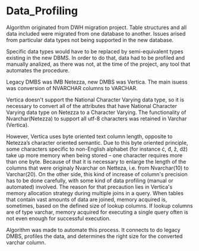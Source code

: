 # Data_Profiling

Algorithm originated from DWH migration project. 
Table structures and all data included were migrated from one database to another. 
Issues arised from particular data types not being supported in the new database. 

Specific data types would have to be replaced by semi-equivalent types existing in the new DBMS. 
In order to do that, data had to be profiled and manually analized, as there was not, at the time of the project, any tool that automates the procedure.

Legacy DMBS was IMB Netezza, new DMBS was Vertica. The main isuess was conversion of NVARCHAR columns to VARCHAR. 

Vertica doesn't support the National Character Varying data type, so it is necessary to convert all of the attributes that have National Character Varying data type on Netezza to a Character Varying. 
The functionality of Nvarchar(Netezza) to support all utf-8 characters was retained in Varchar (Vertica).  

However, Vertica uses byte oriented text column length, opposite to Netezza’s character oriented semantic. Due to this byte oriented principle, some characters specific to non-English alphabet (for instance ć, đ, ž, dž) take up more memory when being stored – one character requires more than one byte. Because of that it is necessary to enlarge the length of the columns that were originaly Nvarchar on Netteza, i.e. from Nvarchar(10) to Varchar(20). 
On the other side, this kind of increase of column's precision has to be done carefully, with some kind of data profiling (manual or automated) involved. The reason for that precaution lies in Vertica's memory allocation strategy during multiple joins in a query.  When tables that contain vast amounts of data are joined, memory acquired is, sometimes, based on the defined size of lookup columns. If lookup columns are of type varchar, memory acquired for executing a single query often is not even enough for successful execution. 


Algorithm was made to automate this process. It connects to do legacy DMBS, profiles the data, and determines the right size for the converted varchar column. 

